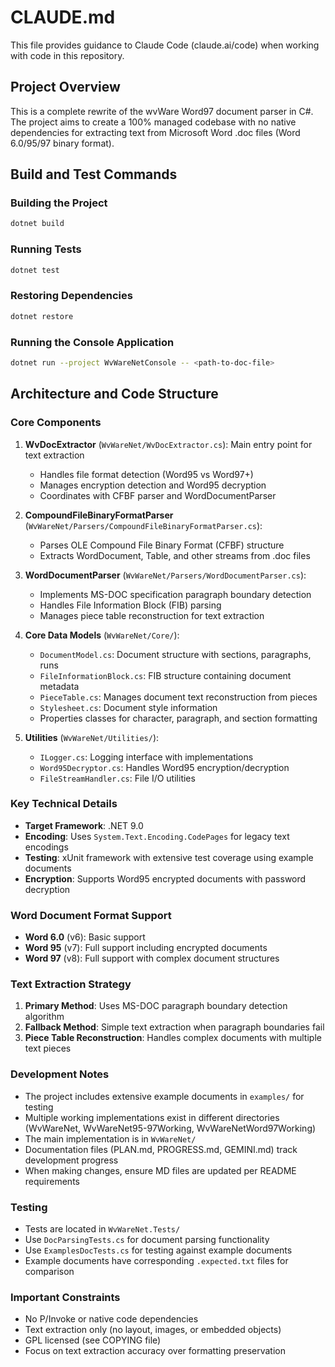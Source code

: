 # CLAUDE.md

This file provides guidance to Claude Code (claude.ai/code) when working with code in this repository.

## Project Overview

This is a complete rewrite of the wvWare Word97 document parser in C#. The project aims to create a 100% managed codebase with no native dependencies for extracting text from Microsoft Word .doc files (Word 6.0/95/97 binary format).

## Build and Test Commands

### Building the Project
```bash
dotnet build
```

### Running Tests
```bash
dotnet test
```

### Restoring Dependencies
```bash
dotnet restore
```

### Running the Console Application
```bash
dotnet run --project WvWareNetConsole -- <path-to-doc-file>
```

## Architecture and Code Structure

### Core Components

1. **WvDocExtractor** (`WvWareNet/WvDocExtractor.cs`): Main entry point for text extraction
   - Handles file format detection (Word95 vs Word97+)
   - Manages encryption detection and Word95 decryption
   - Coordinates with CFBF parser and WordDocumentParser

2. **CompoundFileBinaryFormatParser** (`WvWareNet/Parsers/CompoundFileBinaryFormatParser.cs`): 
   - Parses OLE Compound File Binary Format (CFBF) structure
   - Extracts WordDocument, Table, and other streams from .doc files

3. **WordDocumentParser** (`WvWareNet/Parsers/WordDocumentParser.cs`):
   - Implements MS-DOC specification paragraph boundary detection
   - Handles File Information Block (FIB) parsing
   - Manages piece table reconstruction for text extraction

4. **Core Data Models** (`WvWareNet/Core/`):
   - `DocumentModel.cs`: Document structure with sections, paragraphs, runs
   - `FileInformationBlock.cs`: FIB structure containing document metadata
   - `PieceTable.cs`: Manages document text reconstruction from pieces
   - `Stylesheet.cs`: Document style information
   - Properties classes for character, paragraph, and section formatting

5. **Utilities** (`WvWareNet/Utilities/`):
   - `ILogger.cs`: Logging interface with implementations
   - `Word95Decryptor.cs`: Handles Word95 encryption/decryption
   - `FileStreamHandler.cs`: File I/O utilities

### Key Technical Details

- **Target Framework**: .NET 9.0
- **Encoding**: Uses `System.Text.Encoding.CodePages` for legacy text encodings
- **Testing**: xUnit framework with extensive test coverage using example documents
- **Encryption**: Supports Word95 encrypted documents with password decryption

### Word Document Format Support

- **Word 6.0** (v6): Basic support
- **Word 95** (v7): Full support including encrypted documents
- **Word 97** (v8): Full support with complex document structures

### Text Extraction Strategy

1. **Primary Method**: Uses MS-DOC paragraph boundary detection algorithm
2. **Fallback Method**: Simple text extraction when paragraph boundaries fail
3. **Piece Table Reconstruction**: Handles complex documents with multiple text pieces

### Development Notes

- The project includes extensive example documents in `examples/` for testing
- Multiple working implementations exist in different directories (WvWareNet, WvWareNet95-97Working, WvWareNetWord97Working)
- The main implementation is in `WvWareNet/`
- Documentation files (PLAN.md, PROGRESS.md, GEMINI.md) track development progress
- When making changes, ensure MD files are updated per README requirements

### Testing

- Tests are located in `WvWareNet.Tests/`
- Use `DocParsingTests.cs` for document parsing functionality
- Use `ExamplesDocTests.cs` for testing against example documents
- Example documents have corresponding `.expected.txt` files for comparison

### Important Constraints

- No P/Invoke or native code dependencies
- Text extraction only (no layout, images, or embedded objects)
- GPL licensed (see COPYING file)
- Focus on text extraction accuracy over formatting preservation